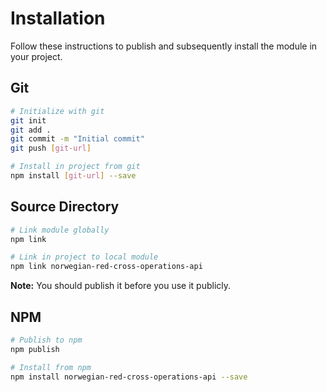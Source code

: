 # Installation

Follow these instructions to publish and subsequently install the module in your project.

## Git

```bash
# Initialize with git
git init
git add .
git commit -m "Initial commit"
git push [git-url]

# Install in project from git
npm install [git-url] --save
```

## Source Directory

```bash
# Link module globally
npm link

# Link in project to local module
npm link norwegian-red-cross-operations-api
```

**Note:** You should publish it before you use it publicly.

## NPM

```bash
# Publish to npm
npm publish

# Install from npm
npm install norwegian-red-cross-operations-api --save
```
